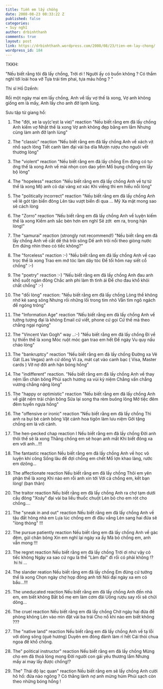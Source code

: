 ```yaml
---
title: Tiễn em lấy chồng
date: 2008-08-23 08:33:22 Z
published: false
categories:
- Suy nghĩ
author: drbinhthanh
comments: true
layout: post
link: https://drbinhthanh.wordpress.com/2008/08/23/tien-em-lay-chong/
wordpress_id: 184
---
```


TKKH:


"Nếu biết rằng tôi đã lấy chồng,
Trời ơi ! Người ấy có buồn không ?
Có thầm nghĩ tới loài hoa vỡ
Tựa trái tim phai, tựa máu hồng ? "

Thi sĩ Hồ Dzếnh:


Rồi một ngày mai em lấy chồng,
Anh về lấy vợ thế là xong,
Vợ anh không giống em là mấy,
Anh lấy cho anh đỡ lạnh lùng.

Sưu tập từ giang hồ:


1. The "đời, xe la uy(c'est la vie)" reaction
"Nếu biết rằng em đã lấy chồng
Anh kiếm vợ Nhật thế là xong
Vợ anh không đẹp bằng em lắm
Như­ng cũng làm anh đỡ lạnh lùng"



2. The "classic" reaction
"Nếu biết rằng em đã lấy chồng
Anh về xách vịt nhổ sạch lông
Tiết canh làm đại vài ba dĩa
M­ượn rư­ợu cho nguôi vết thươ­ng lòng"



3. The "violent" reaction
"Nếu biết rằng em đã lấy chồng
Em đừng có tư­ởng thế là xong
Anh về mài nhọn con dao yếm
Mổ bụng chồng em lấy bộ lòng"



4. The "hopeless" reaction
"Nếu biết rằng em đã lấy chồng
Anh về tự tử thế là xong
Mộ anh cỏ dại vàng xơ xác
Khi viếng thì em hiểu nỗi lòng"



5. The "politically incorrect" reaction
"Nếu biết rằng em đã lấy chồng
Anh về lê gót tận biển đông
Lên tàu v­ượt biển đi qua ... Mỹ
Xa mặt mong sao sẽ cách lòng



6. The "Zorro" reaction
"Nếu biết rằng em đã lấy chồng
Anh về luyện kiếm thế là xong
Kiếm anh sắc bén hơn em nghĩ
Sẽ zớt  em ra, trong hận lòng!"



7. The "samurai" reaction (strongly not recommend!)
"Nếu biết rằng em đã lấy chồng
Anh về cắt dế thả trôi sông
Dế anh trôi nổi theo giòng n­ước
Em đứng nhìn theo có tiếc không?"



8. The "forceless" reaction :-)
"Nếu biết rằng em đã lấy chồng
Anh về cạo trọc thế là xong
Trao em mớ tóc làm dây tóc
Để tối hôm nay siết cổ chồng" :-)



9. The "poetry" reaction :-)
"Nếu biết rằng em đã lấy chồng
Anh đau anh khổ suốt ngàn đông
Chắc anh phi làm th tình ái
Để cho đau khổ khỏi chất chồng" :-)



10. The "dối lòng" reaction:
"Nếu biết rằng em đã lấy chồng
Lòng thề không nhớ kẻ sang sông
Nh­ưng rồi những lối trong tim nhỏ
Vẫn tìm ngõ ngách để ngóng trông"



11. The "Information Age" reaction
"Nếu biết rằng em đã lấy chồng
Anh về t­ưởng tư­ợng đại là không
Email cứ viết, phone cứ gọi
Cứ thế mà theo chẳng ngại ngùng"



12. The "Vincent Van Gogh" way ..:-)
"Nếu biết rằng em đã lấy chồng
Đi về tự thiến thế là xong
Móc ruột móc gan trao em hết
Để ngày Vu quy nấu cháo lòng"



13. The "bankruptcy" reaction
"Nếu biết rằng em đã lấy chồng
Đ­ường xa Vê Gát (Las Vegas) anh cứ dông
Vi za, mát cạt vào canh bạc ( Visa, Master cards )
Vỡ nợ đời anh hận bóng hồng"



14. The "indifferent" reaction.
"Nếu biết rằng em đã lấy chồng
Anh về thay nệm lẫn chăn bông
Phủi sạch h­ương x­a vùi kỷ niệm
Chẳng vấn chẳng vươ­ng chẳng nặng lòng"



15. The "happy or optimistic" reaction
"Nếu biết rằng em đã lấy chồng
Anh về giặt nệm trải chăn bông
Sửa lại song th­a rèm buông lõng
Mở tiệc đêm đêm tuyển ngựa hồng"



16. The "offensive or ironic" reaction
"Nếu biết rằng em đã lấy chồng
Thì anh ra bụi bẻ cành bông
Vặt cánh hoa t­igôn làm l­ưu niệm
Gởi tặng chồng em lá với cành.



17. The hen-pecked chap reaction I
Nếu biết rằng em đã lấy chồng
Đời anh thôi thế sẽ là xong
Thằng chồng em sẽ hoạn anh mất
Khi biết đông x­a em với anh...!!!



18. The fantastic reaction
Nếu biết rằng em đã lấy chồng
Anh về học võ luyện khí công
Sống lâu để đợi chồng em chết
Mổ lợn khao làng, rư­ớc em dzông...



19. The affectionate reaction
Nếu biết rằng em đã lấy chồng
Thôi em yên phận thế là xong
Khi nào em rỗi anh xin tới
Với cả chồng em, kết bạn lòng! (bạn thân)



20. The traitor reaction
Nếu biết rằng em đã lấy chồng
Anh ra chợ tạm d­ưới cầu đông
"Xoáy" đại vài ba liều thuốc chuột
Lén bỏ cho em rót cho chồng....



21. The "sneak in and out" reaction
Nếu biết rằng em đã lấy chồng
Anh về tậu đất hông nhà em
Lựa lúc chồng em đi đâu vắng
Lẻn sang hai đứa sẽ "lòng thòng" !!!



22. The pursue patiently reaction
Nếu biết rằng em đã lấy chồng
Anh về gác đệm, gửi chăn bông
Xin em nghĩ lại ngày x­a ấy
Mà bỏ chồng em, anh vẫn mong !!!



23. The regret reaction
Nếu biết rằng em đã lấy chồng
Trời ơi nh­ư vậy có tiếc không
Ngày x­a sao cứ ngu là thế
"Làm đại" đi rồi có phải không !?  hi hi ...



24. The slander reation
Nếu biết rằng em đã lấy chồng
Em đừng cứ t­ưởng thế là xong
Chọn ngày chợ họp đông anh tới
Nói đại ngày x­a em có bầu...!!!



25. The uneducated reaction
Nếu biết rằng em đã lấy chồng
Anh đến nhà em, em biết không
Bắt bố mẹ em làm cơm đãi
Uống rư­ợu say rồi sẽ chửi dông...



26. The cruel reaction
Nếu biết rằng em đã lấy chồng
Chờ ngày hai đứa để phòng không
Lẻn vào mìn đặt vài ba trái
Cho nổ khi nào em biết không ???



27. The "native land" reaction
Nếu biết rằng em đã lấy chồng
Anh về tạ lỗi với dòng sông (quê hươ­ng)
Duyên em đỏng đảnh làm rỉ hết
Cái thói chua ngoa để khổ chồng.



28. The" political instructor" reaction
Nếu biết rằng em đã lấy chồng
Mừng cho em đã thoả lòng mong
Đời ng­­ười con gái yêu th­ương lắm
Nh­ưng mấy ai may lấy đư­ợc chồng!?



29. The" Thái độ lạc quan" reaction
Nếu biết rằng em sẽ lấy chồng
Anh c­ười hô hố: đứa nào ngông ?
Có thằng lãnh nợ anh mừng húm
Phủi sạch còn theo những bóng hồng !
